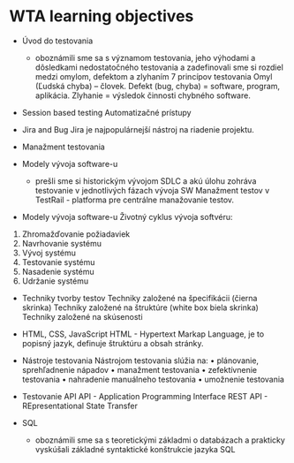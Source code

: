 # WTA learning objectives

- Úvod do testovania 
    - oboznámili sme sa s významom testovania, jeho výhodami a dôsledkami nedostatočného testovania a zadefinovali sme si rozdiel medzi omylom, defektom a zlyhaním
7 princípov testovania
Omyl (Ľudská chyba) – človek.
Defekt (bug, chyba) = software, program, aplikácia.
Zlyhanie = výsledok činnosti chybného software.

- Session based testing 
Automatizačné prístupy

- Jira and Bug
Jira je najpopulárnejší nástroj na riadenie projektu.

- Manažment testovania 
- Modely vývoja software-u
    - prešli sme si historickým vývojom SDLC a akú úlohu zohráva testovanie v jednotlivých fázach vývoja SW
Manažment testov v TestRail - platforma pre centrálne manažovanie testov.

- Modely vývoja software-u 
Životný cyklus vývoja softvéru: 
1. Zhromažďovanie požiadaviek 
2. Navrhovanie systému
3. Vývoj systému
4. Testovanie systému
5. Nasadenie systému
6. Udržanie systému

- Techniky tvorby testov
Techniky založené na špecifikácii (čierna skrinka)
Techniky založené na štruktúre (white box biela skrinka)
Techniky založené na skúsenosti

- HTML, CSS, JavaScript
HTML - Hypertext Markap Language, je to popisný jazyk, definuje štruktúru a obsah stránky.

- Nástroje testovania 
Nástrojom testovania slúžia na:
    • plánovanie, sprehľadnenie nápadov
    • manažment testovania
    • zefektívnenie testovania
    • nahradenie manuálneho testovania
    • umožnenie testovania

- Testovanie API 
API - Application Programming Interface
REST API - REpresentational State Transfer

- SQL 
    - oboznámili sme sa s teoretickými základmi o databázach a prakticky vyskúšali základné syntaktické konštrukcie  jazyka SQL
